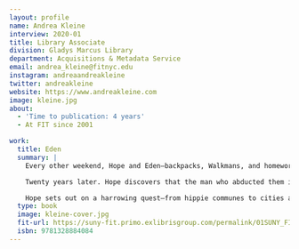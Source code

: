 ```yaml
---
layout: profile
name: Andrea Kleine
interview: 2020-01
title: Library Associate
division: Gladys Marcus Library
department: Acquisitions & Metadata Service
email: andrea_kleine@fitnyc.edu
instagram: andreaandreakleine
twitter: andreakleine
website: https://www.andreakleine.com
image: kleine.jpg
about:
  - 'Time to publication: 4 years'
  - At FIT since 2001

work:
  title: Eden
  summary: |
    Every other weekend, Hope and Eden—backpacks, Walkmans, and homework in hand—wait for their father to pick them up, as he always does, at a strip-mall bus stop. It’s the divorce shuffle; they’re used to it. Only this weekend, he’s screwed up, forgotten, and their world will irrevocably change when a stranger lures them into his truck with a false story and smile.

    Twenty years later. Hope discovers that the man who abducted them is up for parole and the sisters might be able to offer testimony to keep him in jail. There’s only one problem: Eden is nowhere to be found.

    Hope sets out on a harrowing quest—from hippie communes to cities across the country, and into her own troubled past—to track down her sister. Will she find Eden in time? And what will she learn about herself along the way?
  type: book
  image: kleine-cover.jpg
  fit-url: https://suny-fit.primo.exlibrisgroup.com/permalink/01SUNY_FIT/1ic2be3/alma990001613310204829
  isbn: 9781328884084
---
```

